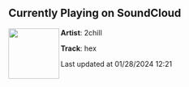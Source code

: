 ## Currently Playing on SoundCloud

[<img align="left" width="100" src="https://i1.sndcdn.com/artworks-y59TXTw6jqBAoCx8-gmpstw-t500x500.jpg">](https://soundcloud.com/1chill/hex)

**Artist**: 2chill 

**Track**: hex

Last updated at 01/28/2024 12:21
